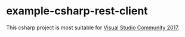 # example-csharp-rest-client

This csharp project is most suitable for [Visual Studio Community 2017](https://www.visualstudio.com/downloads/).
